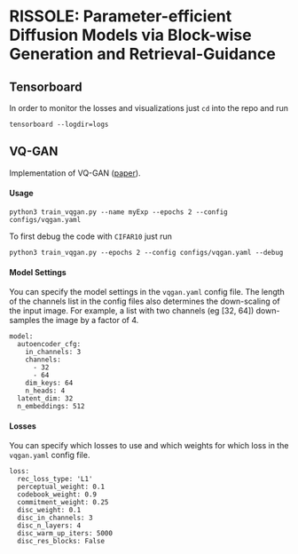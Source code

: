 # RISSOLE: Parameter-efficient Diffusion Models via Block-wise Generation and Retrieval-Guidance

## Tensorboard

In order to monitor the losses and visualizations just `cd` into the repo and run
```
tensorboard --logdir=logs
```

## VQ-GAN

Implementation of VQ-GAN ([paper](https://arxiv.org/abs/2012.09841)).

#### Usage


```
python3 train_vqgan.py --name myExp --epochs 2 --config configs/vqgan.yaml
```

To first debug the code with `CIFAR10` just run

```
python3 train_vqgan.py --epochs 2 --config configs/vqgan.yaml --debug
```

#### Model Settings

You can specify the model settings in the `vqgan.yaml` config file. The length of the channels list in the config files also determines the down-scaling of the input image. For example, a list with two channels (eg [32, 64]) down-samples the image by a factor of 4.

```
model:
  autoencoder_cfg:
    in_channels: 3
    channels:
      - 32
      - 64
    dim_keys: 64
    n_heads: 4
  latent_dim: 32
  n_embeddings: 512
```

#### Losses

You can specify which losses to use and which weights for which loss in the `vqgan.yaml` config file.

```
loss:
  rec_loss_type: 'L1'
  perceptual_weight: 0.1
  codebook_weight: 0.9
  commitment_weight: 0.25
  disc_weight: 0.1
  disc_in_channels: 3
  disc_n_layers: 4
  disc_warm_up_iters: 5000
  disc_res_blocks: False
```

